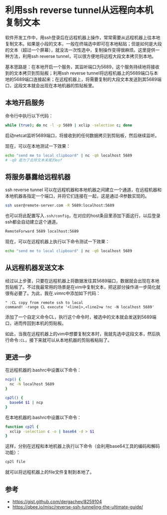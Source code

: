 # 利用ssh reverse tunnel从远程向本机复制文本


软件开发工作中，用ssh登录后在远程机器上操作，常常需要从远程机器上往本地复制文本。如果是小段的文本，一般在终端选中即可在本地粘贴；但是如何是大段的文本（超过一个屏幕），就没法一次性选中，复制操作变得很麻烦。这里提供一种方法，利用ssh reverse tunnel，可以很方便地将远程大段文本拷贝到本地。

基本思路是：在本地开启一个服务，其监听端口为5689，这个服务持续地将接收到的文本拷贝到剪贴板；利用ssh reverse tunnel将远程机器上的5689端口与本地的5689端口连接起来；在远程机器上，将需要复制的大段文本发送到其5689端口，这段文本就会出现在本地机器的剪贴板里。

## 本地开启服务
命令行中执行以下代码：
```bash
while (true); do nc -l -p 5689 | xclip -selection c; done
```
启动netcat监听5689端口，将接收到的任何数据拷贝到剪贴板，然后继续监听。

现在，可以在本地测试一下效果：
```bash
echo "send me to local clipboard" | nc -q0 localhost 5689
# -q0 是为了去除文本末尾的eof
```
## 将服务暴露给远程机器
ssh reverse tunnel 可以在远程机器和本地机器之间建立一个通道，在远程机器和本地机器各指定一个端口，并将它们连接在一起，这是通过-R参数实现的。
```bash
ssh user@remote-server.com -R 5689:localhost:5689
```
也可以将此配置写入`.ssh/config`，在对应的host条目里添加下面这行，以后登录ssh都会自动建立这个通道。
```bash
RemoteForward 5689 localhost:5689
```
现在，可以在远程机器上执行以下命令测试一下效果：
```bash
echo "send me to local clipboard" | nc -q0 localhost 5689
```
## 从远程机器发送文本
经过以上步骤，只要在远程机器上将数据发往其5689端口，数据就会出现在本地剪贴板了。不过我最常用的场景是在vim中复制文本，把这部分操作进一步简化就很有必要了。为此，我在.vimrc中添加如下代码：
```vim
" :CL copy from remote ssh to local
command! -range CL execute '<line1>,<line2>w !nc -N localhost 5689'
```
添加了一个自定义命令CL，执行这个命令时，被选中的文本就会发送到5689端口，进而传回到本机的剪贴板。

如此，当我在远程机器上的vim中想要复制文本时，我就先选中这段文本，然后执行命令`:CL`，接下来就可以从本地机器的剪贴板粘贴了。

## 更进一步
在远程机器的.bashrc中设置以下命令：
```bash
ncp() {
  nc -N localhost 5689
}

cp2l() {
  base64 $1 | ncp
}
```
在本地机器的.bashrc中设置以下命令：
```bash
function cp2l {
  xclip -selection c -o | base64 -d > $1
}
```

这样，分别在远程和本地机器上执行以下命令（会利用base64工具的编码和解码功能）：
```bash
cp2l file
```
就可以将远程机器上的file文件复制到本地了。

## 参考
- https://gist.github.com/dergachev/8259104
- https://qbee.io/misc/reverse-ssh-tunneling-the-ultimate-guide/

